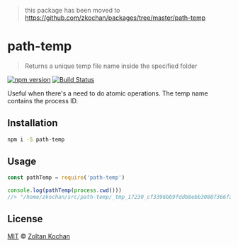 > this package has been moved to https://github.com/zkochan/packages/tree/master/path-temp

# path-temp

> Returns a unique temp file name inside the specified folder

<!--@shields('npm', 'travis')-->
[![npm version](https://img.shields.io/npm/v/path-temp.svg)](https://www.npmjs.com/package/path-temp) [![Build Status](https://img.shields.io/travis/zkochan/path-temp/master.svg)](https://travis-ci.org/zkochan/path-temp)
<!--/@-->

Useful when there's a need to do atomic operations. The temp name contains the
process ID.

## Installation

```sh
npm i -S path-temp
```

## Usage

```js
const pathTemp = require('path-temp')

console.log(pathTemp(process.cwd()))
//> "/home/zkochan/src/path-temp/_tmp_17230_cf3396bb9fddb8ebb30807366facf123"
```

## License

[MIT](./LICENSE) © [Zoltan Kochan](https://www.kochan.io/)
